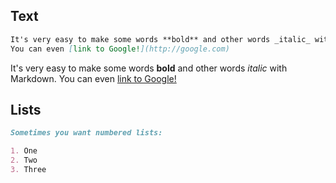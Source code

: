 
## Text

```markdown
It's very easy to make some words **bold** and other words _italic_ with Markdown.
You can even [link to Google!](http://google.com)
```

It's very easy to make some words **bold** and other words _italic_ with Markdown.
You can even [link to Google!](http://google.com)

## Lists

```markdown
Sometimes you want numbered lists:

1. One
2. Two
3. Three


